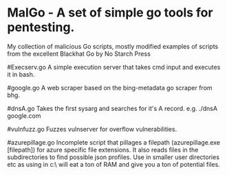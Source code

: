 # MalGo - A set of simple go tools for pentesting.
My collection of malicious Go scripts, mostly modified examples of scripts from the excellent Blackhat Go by No Starch Press

#Execserv.go
A simple execution server that takes cmd input and executes it in bash.

#google.go
A web scraper based on the bing-metadata go scraper from bhg.

#dnsA.go
Takes the first sysarg and searches for it's A record. e.g. ./dnsA google.com

#vulnfuzz.go
Fuzzes vulnserver for overflow vulnerabilities.

#azurepillage.go
Incomplete script that pillages a filepath (azurepillage.exe [filepath]) for azure specific file extensions. It also reads files in the subdirectories to find possible json profiles. Use in smaller user directories etc as using in c:\ will eat a ton of RAM and give you a ton of potential files.
